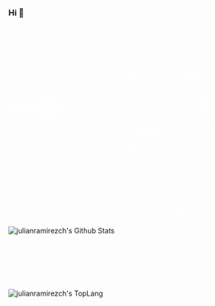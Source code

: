 ### Hi 👋
<div align="left">
    <img src ="https://github.com/julianramirezch/julianramirezch/raw/master/software_developer.gif" width="400px" height="400px">
</div>

<div style="-webkit-column-count: 2; -moz-column-count: 2; column-count: 2; -webkit-column-rule: 1px dotted #e0e0e0; -moz-column-rule: 1px dotted #e0e0e0; column-rule: 1px dotted #e0e0e0;" align="right>
    <div style="display: inline-block;">
        <img width="440" height="215" img align="left" alt="julianramirezch's Github Stats" src="https://github-readme-stats.vercel.app/api?username=julianramirezch&theme=dark&show_icons=true" class="responsive" />
    </div>
    <br/>
    <div style="display: inline-block;">
        <img width="370" img align="center" alt="julianramirezch's TopLang" src="https://github-readme-stats.vercel.app/api/top-langs/?username=julianramirezch&theme=radical&layout=compact&hide_border=true&count_private=true" class="responsive"/>
    </div>
</div>
<br/>


<!--
**julianramirezch/julianramirezch** is a ✨ _special_ ✨ repository because its `README.md` (this file) appears on your GitHub profile.

Here are some ideas to get you started:

- 🔭 I’m currently working on ...
- 🌱 I’m currently learning ...
- 👯 I’m looking to collaborate on ...
- 🤔 I’m looking for help with ...
- 💬 Ask me about ...
- 📫 How to reach me: ...
- 😄 Pronouns: ...
- ⚡ Fun fact: ...
-->
